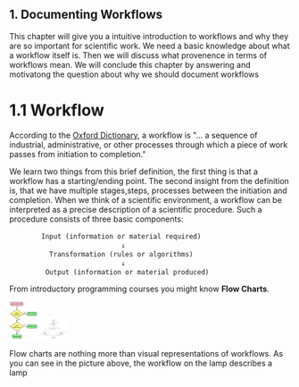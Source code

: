 ## 1. Documenting Workflows

This chapter will give you a intuitive introduction to workflows and why
they are so important for scientific work. We need a basic knowledge about what
a workflow itself is. Then we will discuss what provenence in terms of workflows mean.
We will conclude this chapter by answering and motivatong the question about
why we should document workflows

# 1.1 Workflow
According to the [Oxford Dictionary](https://www.lexico.com/definition/workflow), a
workflow is "... a sequence of industrial, administrative, or other processes through
which a piece of work passes from initiation to completion."

We learn two things from this brief definition, the first thing is that a workflow
has a starting/ending point. The second insight from the definition is, that we
have multiple stages,steps, processes between the initiation and completion. When we
think of a scientific environment, a workflow can be interpreted as a precise
description of a scientific procedure.
Such a procedure consists of three basic components:

            Input (information or material required)
                                ↓
              Transformation (rules or algorithms)
                                ↓
             Output (information or material produced)

From introductory programming courses you might know **Flow Charts**.
<p float="left">
  <img src="https://github.com/PAULUAPAUL/MOSD_Project/blob/master/Pictures/FlowChart1.png" width="50" />
  <img src="https://github.com/PAULUAPAUL/MOSD_Project/blob/master/Pictures/FlowChart2.png" width="50" />
</p>
Flow charts are nothing more than visual representations of workflows. As you can see
in the picture above, the workflow on the lamp describes a lamp
